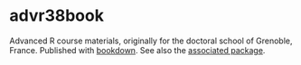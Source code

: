 # advr38book

Advanced R course materials, originally for the doctoral school of Grenoble, France. Published with [bookdown](https://github.com/rstudio/bookdown). See also the [associated package](https://github.com/privefl/advr38pkg).
